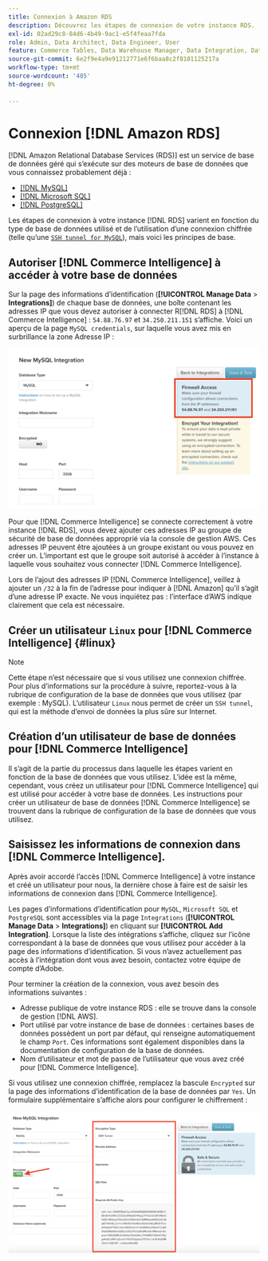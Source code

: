 ```yaml
---
title: Connexion à Amazon RDS
description: Découvrez les étapes de connexion de votre instance RDS.
exl-id: 02ad29c8-84d6-4b49-9ac1-e5f4feaa7fda
role: Admin, Data Architect, Data Engineer, User
feature: Commerce Tables, Data Warehouse Manager, Data Integration, Data Import/Export
source-git-commit: 6e2f9e4a9e91212771e6f6baa8c2f8101125217a
workflow-type: tm+mt
source-wordcount: '485'
ht-degree: 0%

---
```


# Connexion [!DNL Amazon RDS]

[!DNL Amazon Relational Database Services (RDS)] est un service de base de données géré qui s’exécute sur des moteurs de base de données que vous connaissez probablement déjà :

* [[!DNL MySQL]](../integrations/mysql-via-a-direct-connection.md)
* [[!DNL Microsoft SQL]](../integrations/microsoft-sql-server.md)
* [[!DNL PostgreSQL]](../integrations/postgresql.md)

Les étapes de connexion à votre instance [!DNL RDS] varient en fonction du type de base de données utilisé et de l’utilisation d’une connexion chiffrée (telle qu’une [`SSH tunnel for MySQL`](../integrations/mysql-via-ssh-tunnel.md)), mais voici les principes de base.

## Autoriser [!DNL Commerce Intelligence] à accéder à votre base de données

Sur la page des informations d’identification (**[!UICONTROL Manage Data** > **Integrations]**) de chaque base de données, une boîte contenant les adresses IP que vous devez autoriser à connecter R[!DNL RDS] à [!DNL Commerce Intelligence] : `54.88.76.97` et `34.250.211.151` s’affiche. Voici un aperçu de la page `MySQL credentials`, sur laquelle vous avez mis en surbrillance la zone Adresse IP :

![](../../../assets/RDS_IP.png)

Pour que [!DNL Commerce Intelligence] se connecte correctement à votre instance [!DNL RDS], vous devez ajouter ces adresses IP au groupe de sécurité de base de données approprié via la console de gestion AWS. Ces adresses IP peuvent être ajoutées à un groupe existant ou vous pouvez en créer un. L’important est que le groupe soit autorisé à accéder à l’instance à laquelle vous souhaitez vous connecter [!DNL Commerce Intelligence].

Lors de l’ajout des adresses IP [!DNL Commerce Intelligence], veillez à ajouter un `/32` à la fin de l’adresse pour indiquer à [!DNL Amazon] qu’il s’agit d’une adresse IP exacte. Ne vous inquiétez pas : l’interface d’AWS indique clairement que cela est nécessaire.

## Créer un utilisateur `Linux` pour [!DNL Commerce Intelligence] {#linux}

>[!NOTE]
>
>Cette étape n’est nécessaire que si vous utilisez une connexion chiffrée. Pour plus d’informations sur la procédure à suivre, reportez-vous à la rubrique de configuration de la base de données que vous utilisez (par exemple : MySQL). L’utilisateur `Linux` nous permet de créer un `SSH tunnel`, qui est la méthode d’envoi de données la plus sûre sur Internet.

## Création d’un utilisateur de base de données pour [!DNL Commerce Intelligence]

Il s’agit de la partie du processus dans laquelle les étapes varient en fonction de la base de données que vous utilisez. L’idée est la même, cependant, vous créez un utilisateur pour [!DNL Commerce Intelligence] qui est utilisé pour accéder à votre base de données. Les instructions pour créer un utilisateur de base de données [!DNL Commerce Intelligence] se trouvent dans la rubrique de configuration de la base de données que vous utilisez.

## Saisissez les informations de connexion dans [!DNL Commerce Intelligence].

Après avoir accordé l’accès [!DNL Commerce Intelligence] à votre instance et créé un utilisateur pour nous, la dernière chose à faire est de saisir les informations de connexion dans [!DNL Commerce Intelligence].

Les pages d’informations d’identification pour `MySQL`, `Microsoft SQL` et `PostgreSQL` sont accessibles via la page `Integrations` (**[!UICONTROL Manage Data** > **Integrations]**) en cliquant sur **[!UICONTROL Add Integration]**. Lorsque la liste des intégrations s’affiche, cliquez sur l’icône correspondant à la base de données que vous utilisez pour accéder à la page des informations d’identification. Si vous n’avez actuellement pas accès à l’intégration dont vous avez besoin, contactez votre équipe de compte d’Adobe.

Pour terminer la création de la connexion, vous avez besoin des informations suivantes :

* Adresse publique de votre instance RDS : elle se trouve dans la console de gestion [!DNL AWS].
* Port utilisé par votre instance de base de données : certaines bases de données possèdent un port par défaut, qui renseigne automatiquement le champ `Port`. Ces informations sont également disponibles dans la documentation de configuration de la base de données.
* Nom d’utilisateur et mot de passe de l’utilisateur que vous avez créé pour [!DNL Commerce Intelligence].

Si vous utilisez une connexion chiffrée, remplacez la bascule `Encrypted` sur la page des informations d’identification de la base de données par `Yes`. Un formulaire supplémentaire s’affiche alors pour configurer le chiffrement :

![](../../../assets/sql-integration-encrypted-yes.png)


